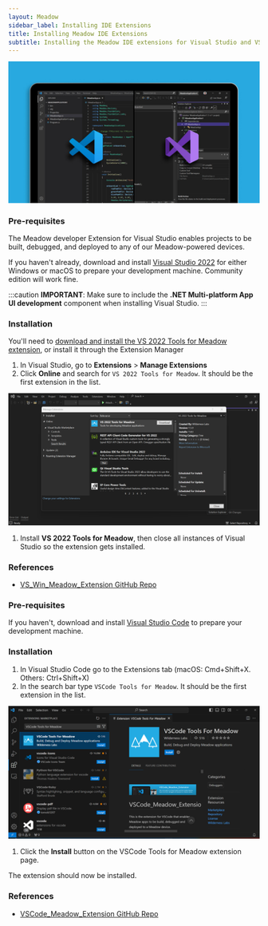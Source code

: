 ```yaml
---
layout: Meadow
sidebar_label: Installing IDE Extensions
title: Installing Meadow IDE Extensions
subtitle: Installing the Meadow IDE extensions for Visual Studio and VS Code.
---
```


![Computer with a Meadow application loaded in both Visual Studio Code and Visual Studio 2022, side-by-side.](wildernesslabs_meadow_extensions_getting_started.jpg)

<Tabs groupId="ide">
  <TabItem value="visualstudio2022" label="Visual Studio 2022" default>


### Pre-requisites

The Meadow developer Extension for Visual Studio enables projects to be built, debugged, and deployed to any of our Meadow-powered devices.

If you haven't already, download and install [Visual Studio 2022](https://visualstudio.microsoft.com/) for either Windows or macOS to prepare your development machine. Community edition will work fine.

:::caution
**IMPORTANT**: Make sure to include the **.NET Multi-platform App UI development** component when installing Visual Studio.
:::

### Installation

You'll need to [download and install the VS 2022 Tools for Meadow extension](https://marketplace.visualstudio.com/items?itemName=WildernessLabs.vsmeadow2022), or install it through the Extension Manager

1. In Visual Studio, go to **Extensions** > **Manage Extensions**
1. Click **Online** and search for `VS 2022 Tools for Meadow`. It should be the first extension in the list.

  ![Visual Studio 2022 Manage Extensions window showing the VS 2022 Tools for Meadow extension in search results.](vs2022-extension-marketplace.png)

1. Install **VS 2022 Tools for Meadow**, then close all instances of Visual Studio so the extension gets installed.

### References

* [VS_Win_Meadow_Extension GitHub Repo](https://github.com/WildernessLabs/VS_Win_Meadow_Extension)


  </TabItem>
  <TabItem value="visualstudiocode" label="Visual Studio Code">
  

### Pre-requisites

If you haven't, download and install [Visual Studio Code](https://visualstudio.microsoft.com/) to prepare your development machine.

### Installation

1. In Visual Studio Code go to the Extensions tab (macOS: Cmd+Shift+X. Others: Ctrl+Shift+X)
1. In the search bar type `VSCode Tools for Meadow`. It should be the first extension in the list.

  ![Visual Studio Code Extensions marketplace showing the VSCode Tools for Meadow extension in search results.](vscode-extension-marketplace.png)

1. Click the **Install** button on the VSCode Tools for Meadow extension page.

The extension should now be installed.

### References

* [VSCode_Meadow_Extension GitHub Repo](https://github.com/WildernessLabs/VSCode_Meadow_Extension)


  </TabItem>
</Tabs>
